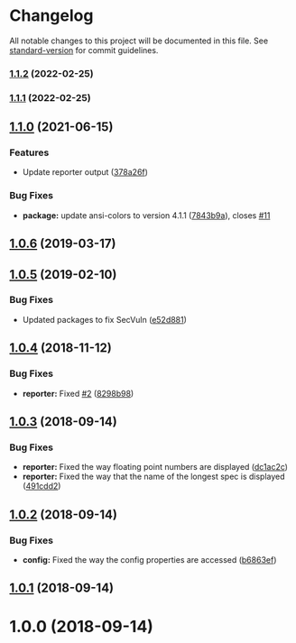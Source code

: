 # Changelog

All notable changes to this project will be documented in this file. See [standard-version](https://github.com/conventional-changelog/standard-version) for commit guidelines.

### [1.1.2](https://github.com/beyerleinf/karma-average-spec-time-reporter/compare/v1.1.1...v1.1.2) (2022-02-25)

### [1.1.1](https://github.com/beyerleinf/karma-average-spec-time-reporter/compare/v1.1.0...v1.1.1) (2022-02-25)

## [1.1.0](https://github.com/beyerleinf/karma-average-spec-time-reporter/compare/v1.0.6...v1.1.0) (2021-06-15)


### Features

* Update reporter output ([378a26f](https://github.com/beyerleinf/karma-average-spec-time-reporter/commit/378a26fee1cd611c1dfca58f43910daa15f0290a))


### Bug Fixes

* **package:** update ansi-colors to version 4.1.1 ([7843b9a](https://github.com/beyerleinf/karma-average-spec-time-reporter/commit/7843b9aa7fefd58242e3010fe2ea0f228e3b3100)), closes [#11](https://github.com/beyerleinf/karma-average-spec-time-reporter/issues/11)

## [1.0.6](https://github.com/beyerleinf/karma-average-spec-time-reporter/compare/v1.0.5...v1.0.6) (2019-03-17)



<a name="1.0.5"></a>
## [1.0.5](https://github.com/beyerleinf/karma-average-spec-time-reporter/compare/v1.0.4...v1.0.5) (2019-02-10)


### Bug Fixes

* Updated packages to fix SecVuln ([e52d881](https://github.com/beyerleinf/karma-average-spec-time-reporter/commit/e52d881))



<a name="1.0.4"></a>
## [1.0.4](https://github.com/beyerleinf/karma-average-spec-time-reporter/compare/v1.0.3...v1.0.4) (2018-11-12)


### Bug Fixes

* **reporter:** Fixed [#2](https://github.com/beyerleinf/karma-average-spec-time-reporter/issues/2) ([8298b98](https://github.com/beyerleinf/karma-average-spec-time-reporter/commit/8298b98))



<a name="1.0.3"></a>
## [1.0.3](https://github.com/beyerleinf/karma-average-spec-time-reporter/compare/v1.0.2...v1.0.3) (2018-09-14)


### Bug Fixes

* **reporter:** Fixed the way floating point numbers are displayed ([dc1ac2c](https://github.com/beyerleinf/karma-average-spec-time-reporter/commit/dc1ac2c))
* **reporter:** Fixed the way that the name of the longest spec is displayed ([491cdd2](https://github.com/beyerleinf/karma-average-spec-time-reporter/commit/491cdd2))



<a name="1.0.2"></a>
## [1.0.2](https://github.com/beyerleinf/karma-average-spec-time-reporter/compare/v1.0.1...v1.0.2) (2018-09-14)


### Bug Fixes

* **config:** Fixed the way the config properties are accessed ([b6863ef](https://github.com/beyerleinf/karma-average-spec-time-reporter/commit/b6863ef))



<a name="1.0.1"></a>
## [1.0.1](https://github.com/beyerleinf/karma-average-spec-time-reporter/compare/v1.0.0...v1.0.1) (2018-09-14)



<a name="1.0.0"></a>
# 1.0.0 (2018-09-14)
